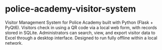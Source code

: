 # police-academy-visitor-system
Visitor Management System for Police Academy built with Python (Flask + PyQt6). Visitors check in using a QR code via a local web form, with records stored in SQLite. Administrators can search, view, and export visitor data to Excel through a desktop interface. Designed to run fully offline within a local network.
